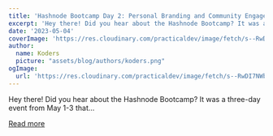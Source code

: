 ```yaml
---
title: 'Hashnode Bootcamp Day 2: Personal Branding and Community Engagement'
excerpt: 'Hey there! Did you hear about the Hashnode Bootcamp? It was a three-day event from May 1-3 that...'
date: '2023-05-04'
coverImage: 'https://res.cloudinary.com/practicaldev/image/fetch/s--RwDI7NWb--/c_imagga_scale,f_auto,fl_progressive,h_420,q_auto,w_1000/https://dev-to-uploads.s3.amazonaws.com/uploads/articles/jr56nn9wahqx5zgsfh4t.png'
author:
  name: Koders
  picture: "assets/blog/authors/koders.png"
ogImage:
  url: 'https://res.cloudinary.com/practicaldev/image/fetch/s--RwDI7NWb--/c_imagga_scale,f_auto,fl_progressive,h_420,q_auto,w_1000/https://dev-to-uploads.s3.amazonaws.com/uploads/articles/jr56nn9wahqx5zgsfh4t.png'
---
```


Hey there! Did you hear about the Hashnode Bootcamp? It was a three-day event from May 1-3 that...

[Read more](https://dev.to/imsampro/hashnode-bootcamp-day-2-personal-branding-and-community-engagement-3ocp)
